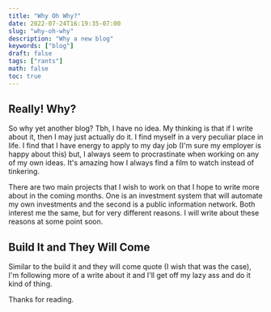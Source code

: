 ```yaml
---
title: "Why Oh Why?"
date: 2022-07-24T16:19:35-07:00
slug: "why-oh-why"
description: "Why a new blog"
keywords: ["blog"]
draft: false
tags: ["rants"]
math: false
toc: true
---
```


## Really! Why? 

So why yet another blog? Tbh, I have no idea. My thinking is that if I write about it, then I may just actually do it. I find myself in a very peculiar place in life. I find that I have energy to apply to my day job (I'm sure my employer is happy about this) but, I always seem to procrastinate when working on any of my own ideas. It's amazing how I always find a film to watch instead of tinkering. 

There are two main projects that I wish to work on that I hope to write more about in the coming months. One is an investment system that will automate my own investments and the second is a public information network. Both interest me the same, but for very different reasons. I will write about these reasons at some point soon.

## Build It and They Will Come

Similar to the build it and they will come quote (I wish that was the case), I'm following more of a write about it and I'll get off my lazy ass and do it kind of thing.

Thanks for reading.

